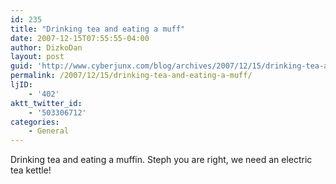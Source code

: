 ```yaml
---
id: 235
title: "Drinking tea and eating a muff"
date: 2007-12-15T07:55:55-04:00
author: DizkoDan
layout: post
guid: 'http://www.cyberjunx.com/blog/archives/2007/12/15/drinking-tea-and-eating-a-muff/'
permalink: /2007/12/15/drinking-tea-and-eating-a-muff/
ljID:
    - '402'
aktt_twitter_id:
    - '503306712'
categories:
    - General
---
```


Drinking tea and eating a muffin. Steph you are right, we need an electric tea kettle!